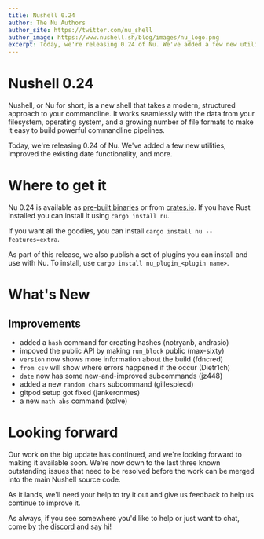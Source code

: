 ```yaml
---
title: Nushell 0.24
author: The Nu Authors
author_site: https://twitter.com/nu_shell
author_image: https://www.nushell.sh/blog/images/nu_logo.png
excerpt: Today, we're releasing 0.24 of Nu. We've added a few new utilities, improved the existing date functionality, and more.
---
```


# Nushell 0.24

Nushell, or Nu for short, is a new shell that takes a modern, structured approach to your commandline. It works seamlessly with the data from your filesystem, operating system, and a growing number of file formats to make it easy to build powerful commandline pipelines.

Today, we're releasing 0.24 of Nu. We've added a few new utilities, improved the existing date functionality, and more.

<!-- more -->

# Where to get it

Nu 0.24 is available as [pre-built binaries](https://github.com/nushell/nushell/releases/tag/0.24.0) or from [crates.io](https://crates.io/crates/nu). If you have Rust installed you can install it using `cargo install nu`.

If you want all the goodies, you can install `cargo install nu --features=extra`.

As part of this release, we also publish a set of plugins you can install and use with Nu. To install, use `cargo install nu_plugin_<plugin name>`.

# What's New

## Improvements

* added a `hash` command for creating hashes (notryanb, andrasio)
* impoved the public API by making `run_block` public (max-sixty)
* `version` now shows more information about the build (fdncred)
* `from csv` will show where errors happened if the occur (Dietr1ch)
* `date` now has some new-and-improved subcommands (jz448)
* added a new `random chars` subcommand (gillespiecd)
* gitpod setup got fixed (jankeronmes)
* a new `math abs` command (xolve)

# Looking forward

Our work on the big update has continued, and we're looking forward to making it available soon. We're now down to the last three known outstanding issues that need to be resolved before the work can be merged into the main Nushell source code.

As it lands, we'll need your help to try it out and give us feedback to help us continue to improve it.

As always, if you see somewhere you'd like to help or just want to chat, come by the [discord](https://discord.gg/NtAbbGn) and say hi!